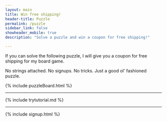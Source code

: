```yaml
---
layout: main
title: Win free shipping!
header-title: Puzzle
permalink: /puzzle
sidebar_link: false
showheader_mobile: true
description: "Solve a puzzle and win a coupon for free shipping!"

---
```


<script type="module">
  import { runPuzzle } from '../js/puzzle.js';
</script>

If you can solve the following puzzle, I will give you a coupon for free shipping for my board game.

No strings attached. No signups. No tricks. Just a good ol' fashioned puzzle.

{% include puzzleBoard.html %}

---

{% include trytutorial.md %}

---

{% include signup.html %}
